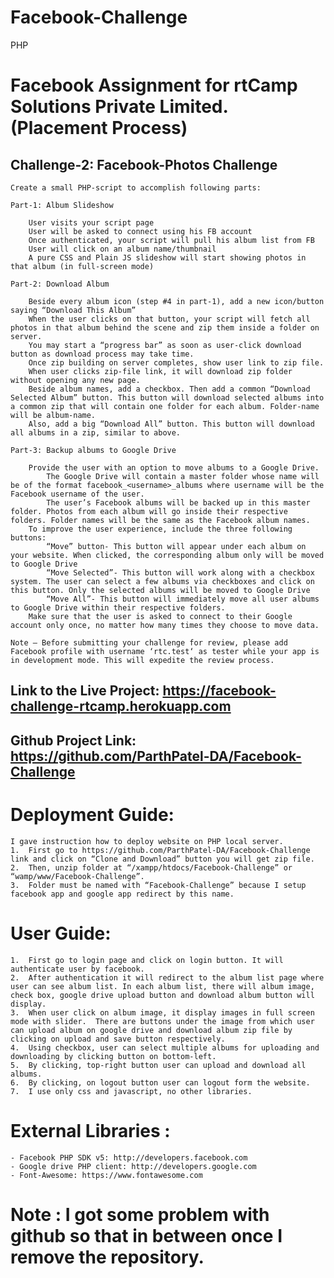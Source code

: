 # Facebook-Challenge
PHP

# Facebook Assignment for rtCamp Solutions Private Limited. (Placement Process)

## Challenge-2: Facebook-Photos Challenge

    Create a small PHP-script to accomplish following parts:

    Part-1: Album Slideshow

        User visits your script page
        User will be asked to connect using his FB account
        Once authenticated, your script will pull his album list from FB
        User will click on an album name/thumbnail
        A pure CSS and Plain JS slideshow will start showing photos in that album (in full-screen mode)

    Part-2: Download Album

        Beside every album icon (step #4 in part-1), add a new icon/button saying “Download This Album”
        When the user clicks on that button, your script will fetch all photos in that album behind the scene and zip them inside a folder on server.
        You may start a “progress bar” as soon as user-click download button as download process may take time.
        Once zip building on server completes, show user link to zip file.
        When user clicks zip-file link, it will download zip folder without opening any new page.
        Beside album names, add a checkbox. Then add a common “Download Selected Album” button. This button will download selected albums into a common zip that will contain one folder for each album. Folder-name will be album-name.
        Also, add a big “Download All” button. This button will download all albums in a zip, similar to above.

    Part-3: Backup albums to Google Drive

        Provide the user with an option to move albums to a Google Drive.
            The Google Drive will contain a master folder whose name will be of the format facebook_<username>_albums where username will be the Facebook username of the user.
            The user’s Facebook albums will be backed up in this master folder. Photos from each album will go inside their respective folders. Folder names will be the same as the Facebook album names.
        To improve the user experience, include the three following buttons:
            “Move” button- This button will appear under each album on your website. When clicked, the corresponding album only will be moved to Google Drive
            “Move Selected”- This button will work along with a checkbox system. The user can select a few albums via checkboxes and click on this button. Only the selected albums will be moved to Google Drive
            “Move All”- This button will immediately move all user albums to Google Drive within their respective folders.
        Make sure that the user is asked to connect to their Google account only once, no matter how many times they choose to move data.

    Note – Before submitting your challenge for review, please add Facebook profile with username ‘rtc.test‘ as tester while your app is in development mode. This will expedite the review process.

## Link to the Live Project: https://facebook-challenge-rtcamp.herokuapp.com
## Github Project Link: https://github.com/ParthPatel-DA/Facebook-Challenge

# Deployment Guide:

    I gave instruction how to deploy website on PHP local server.
    1.	First go to https://github.com/ParthPatel-DA/Facebook-Challenge link and click on “Clone and Download” button you will get zip file.
    2.	Then, unzip folder at “/xampp/htdocs/Facebook-Challenge” or “wamp/www/Facebook-Challenge”.
    3.	Folder must be named with “Facebook-Challenge” because I setup facebook app and google app redirect by this name.


# User Guide:

    1.	First go to login page and click on login button. It will authenticate user by facebook.
    2.	After authentication it will redirect to the album list page where user can see album list. In each album list, there will album image, check box, google drive upload button and download album button will display.
    3.	When user click on album image, it display images in full screen mode with slider.  There are buttons under the image from which user can upload album on google drive and download album zip file by clicking on upload and save button respectively.
    4.	Using checkbox, user can select multiple albums for uploading and downloading by clicking button on bottom-left.
    5.	By clicking, top-right button user can upload and download all albums.
    6.	By clicking, on logout button user can logout form the website.
    7.	I use only css and javascript, no other libraries. 


# External Libraries :

    - Facebook PHP SDK v5: http://developers.facebook.com
    - Google drive PHP client: http://developers.google.com
    - Font-Awesome: https://www.fontawesome.com
    
# Note : I got some problem with github so that in between once I remove the repository.
